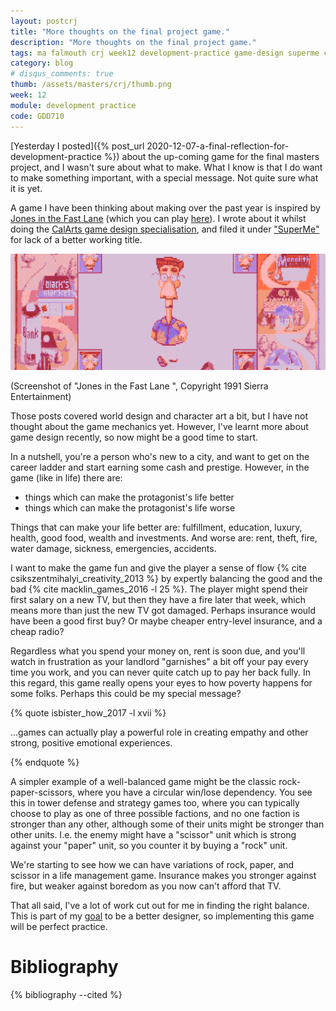 ```yaml
---
layout: postcrj
title: "More thoughts on the final project game."
description: "More thoughts on the final project game."
tags: ma falmouth crj week12 development-practice game-design superme crj-affective crj-procedural
category: blog
# disqus_comments: true
thumb: /assets/masters/crj/thumb.png
week: 12
module: development practice
code: GDD710
---
```


[Yesterday I posted]({% post_url 2020-12-07-a-final-reflection-for-development-practice %}) about the up-coming game for the final masters project, and I wasn't sure about what to make. What I know is that I do want to make something important, with a special message. Not quite sure what it is yet.

A game I have been thinking about making over the past year is inspired by [Jones in the Fast Lane](https://en.wikipedia.org/wiki/Jones_in_the_Fast_Lane) (which you can play [here](https://jonesinthefastlane.com/)). I wrote about it whilst doing the [CalArts game design specialisation](https://www.coursera.org/specializations/game-design), and filed it under ["SuperMe"](/tags#superme) for lack of a better working title.

![Jones in the Fast Lane, Copyright 1991 Sierra Entertainment](/assets/posts/2020-12-08-more-thoughts-on-the-final-project-game/jones.png)

(Screenshot of "Jones in the Fast Lane ", Copyright 1991 Sierra Entertainment)

Those posts covered world design and character art a bit, but I have not thought about the game mechanics yet. However, I've learnt more about game design recently, so now might be a good time to start.

In a nutshell, you're a person who's new to a city, and want to get on the career ladder and start earning some cash and prestige. However, in the game (like in life) there are:

- things which can make the protagonist's life better
- things which can make the protagonist's life worse

Things that can make your life better are: fulfillment, education, luxury, health, good food, wealth and investments.
And worse are: rent, theft, fire, water damage, sickness, emergencies, accidents.

I want to make the game fun and give the player a sense of flow {% cite csikszentmihalyi_creativity_2013 %} by expertly balancing the good and the bad {% cite macklin_games_2016 -l 25 %}. The player might spend their first salary on a new TV, but then they have a fire later that week, which means more than just the new TV got damaged. Perhaps insurance would have been a good first buy? Or maybe cheaper entry-level insurance, and a cheap radio?

Regardless what you spend your money on, rent is soon due, and you'll watch in frustration as your landlord "garnishes" a bit off your pay every time you work, and you can never quite catch up to pay her back fully. In this regard, this game really opens your eyes to how poverty happens for some folks. Perhaps this could be my special message?

{% quote isbister_how_2017 -l xvii %}

...games can actually play a powerful role in creating empathy and other strong, positive emotional experiences.

{% endquote %}

A simpler example of a well-balanced game might be the classic rock-paper-scissors, where you have a circular win/lose dependency. You see this in tower defense and strategy games too, where you can typically choose to play as one of three possible factions, and no one faction is stronger than any other, although some of their units might be stronger than other units. I.e. the enemy might have a "scissor" unit which is strong against your "paper" unit, so you counter it by buying a "rock" unit.

We're starting to see how we can have variations of rock, paper, and scissor in a life management game. Insurance makes you stronger against fire, but weaker against boredom as you now can't afford that TV.

That all said, I've a lot of work cut out for me in finding the right balance. This is part of my [goal](/masters/goals#be-a-better-designer) to be a better designer, so implementing this game will be perfect practice.

# Bibliography

{% bibliography --cited %}
